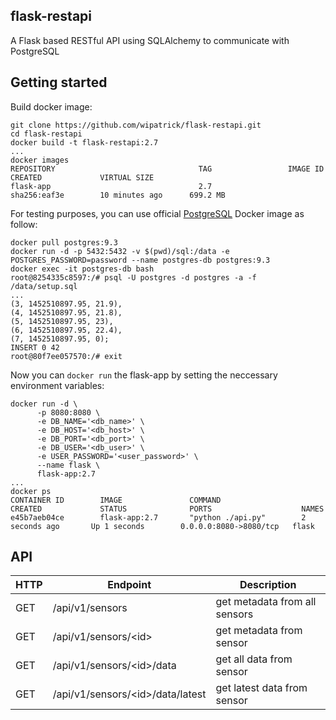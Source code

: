 ## flask-restapi
A Flask based RESTful API using SQLAlchemy to communicate with PostgreSQL

## Getting started
Build docker image:
```
git clone https://github.com/wipatrick/flask-restapi.git
cd flask-restapi
docker build -t flask-restapi:2.7
...
docker images
REPOSITORY                                TAG                 IMAGE ID            CREATED             VIRTUAL SIZE
flask-app                                 2.7                 sha256:eaf3e        10 minutes ago      699.2 MB
```
For testing purposes, you can use official [PostgreSQL](https://hub.docker.com/r/_/postgres/) Docker image as follow:
```
docker pull postgres:9.3
docker run -d -p 5432:5432 -v $(pwd)/sql:/data -e POSTGRES_PASSWORD=password --name postgres-db postgres:9.3
docker exec -it postgres-db bash
root@8254335c8597:/# psql -U postgres -d postgres -a -f /data/setup.sql
...
(3, 1452510897.95, 21.9),
(4, 1452510897.95, 21.8),
(5, 1452510897.95, 23),
(6, 1452510897.95, 22.4),
(7, 1452510897.95, 0);
INSERT 0 42
root@80f7ee057570:/# exit
```

Now you can ```docker run``` the flask-app by setting the neccessary environment variables:
```
docker run -d \
      -p 8080:8080 \
      -e DB_NAME='<db_name>' \
      -e DB_HOST='<db_host>' \
      -e DB_PORT='<db_port>' \
      -e DB_USER='<db_user>' \
      -e USER_PASSWORD='<user_password>' \
      --name flask \
      flask-app:2.7
...
docker ps
CONTAINER ID        IMAGE               COMMAND                  CREATED             STATUS              PORTS                    NAMES
e45b7aeb04ce        flask-app:2.7       "python ./api.py"        2 seconds ago       Up 1 seconds        0.0.0.0:8080->8080/tcp   flask
```

## API

| HTTP | Endpoint                         | Description                      |
|------|----------------------------------|----------------------------------|
| GET  | /api/v1/sensors                  | get metadata from all sensors    |
| GET  | /api/v1/sensors/\<id\>             | get metadata from sensor <id>    |
| GET  | /api/v1/sensors/\<id\>/data        | get all data from sensor <id>    |
| GET  | /api/v1/sensors/\<id\>/data/latest | get latest data from sensor <id> |
